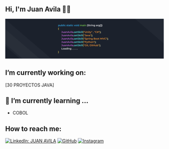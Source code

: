 ## Hi, I'm Juan Avila  🔭👋

![me](assets/banner.png)

## I’m currently working on:
  [30 PROYECTOS JAVA] 
## 🌱 I’m currently learning ...
  - COBOL

## How to reach me:
  [![LinkedIn: JUAN AVILA](https://img.shields.io/badge/-JuanAvilaOficial-blue?style=flat-square&logo=Linkedin&logoColor=white&link=https://www.linkedin.com/in/thaianebraga/)](https://www.linkedin.com/in/juan-manuel-avila-perez-97a62a192/)
[![GitHub](https://img.shields.io/badge/-JuanAvilaOficial-blue?style=flat-square&logo=Linkedin&logoColor=white&link=https://www.instagram.com/in/thaianebraga/)](https://github.com/JuanAvilaOficial)
[![Instagram](https://img.shields.io/badge/-JuanAvilaOficial-blue?style=flat-square&logo=Linkedin&logoColor=white&link=https://www.Instagram.com/in/JuanAvilaOficial/)](https://www.instagram.com/juanavila.exe/)


<!--
[![Juan's GitHub stats](https://github-readme-stats.vercel.app/api?username=JuanAvilaOficial)](https://github.com/JuanAvilaOficial/github-readme-stats)
-->

<!--
**JuanAvilaOficial/JuanAvilaOficial** is a ✨ _special_ ✨ repository because its `README.md` (this file) appears on your GitHub profile.

Here are some ideas to get you started:

- 🔭 I’m currently working on ...
- 🌱 I’m currently learning ...
- 👯 I’m looking to collaborate on ...
- 🤔 I’m looking for help with ...
- 💬 Ask me about ...
- 📫 How to reach me: ...
- ⚡ Fun fact: ...
-->
